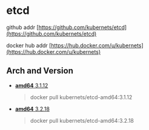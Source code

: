 # etcd

github addr [https://github.com/kubernets/etcd](https://github.com/kubernets/etcd)

docker hub addr [https://hub.docker.com/u/kubernets](https://hub.docker.com/u/kubernets)

## Arch and Version

- [**amd64** 3.1.12](https://hub.docker.com/r/kubernets/etcd-amd64)

    > docker pull kubernets/etcd-amd64:3.1.12

- [**amd64** 3.2.18](https://hub.docker.com/r/kubernets/etcd-amd64)

    > docker pull kubernets/etcd-amd64:3.2.18
